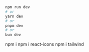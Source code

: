 

```bash
npm run dev
# or
yarn dev
# or
pnpm dev
# or
bun dev
```
npm i
npm i react-icons
npm i tailwind
